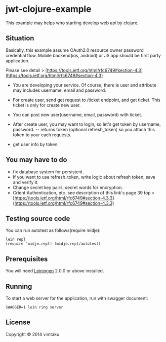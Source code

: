 # jwt-clojure-example

This example may helps who starting develop web api by clojure.

## Situation

Basically, this example assume OAuth2.0 resource owner password credential flow.
Mobile backend(ios, android) or JS app should be first party application.

Please see detail > [https://tools.ietf.org/html/rfc6749#section-4.3](https://tools.ietf.org/html/rfc6749#section-4.3)

 - You are developing your service. Of course, there is user and attribute may includes username, email and password.
 - For create user, send get request to /ticket endpoint, and get ticket. This ticket is only for create new user.
 - You can post new user(username, email, password) with ticket.

 - After create user, you may want to login, so let's get token by username, password.
 -- returns token (optional refresh_token) so you attach this token to your each requests.
 - get user info by token

## You may have to do
 - fix database system for persistent.
 - If you want to use refresh_token, write logic about refresh token, save and verify it.
 - Change secret key pairs, secret words for encryption.
 - Crient Authentication, etc. see description of this link's page 39 top > [https://tools.ietf.org/html/rfc6749#section-4.3.3](https://tools.ietf.org/html/rfc6749#section-4.3.3)

## Testing source code

You can run autotest as follows(require midje):

    lein repl
    (require 'midje.repl) (midje.repl/autotest)

## Prerequisites

You will need [Leiningen][] 2.0.0 or above installed.

[leiningen]: https://github.com/technomancy/leiningen

## Running

To start a web server for the application, run with swagger document:

    SWAGGER=1 lein ring server

## License

Copyright © 2014 vimtaku
